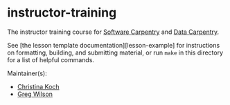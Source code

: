 instructor-training
===================

The instructor training course for [Software Carpentry][swc-site] and [Data Carpentry][dc-site].

See [the lesson template documentation][lesson-example]
for instructions on formatting, building, and submitting material,
or run `make` in this directory for a list of helpful commands.

Maintainer(s):

* [Christina Koch][koch-christina]
* [Greg Wilson][wilson-greg]

[dc-site]: http://datacarpentry.org
[koch-christina]: http://software-carpentry.org/team/#koch_christina
[swc-site]: http://software-carpentry.org
[wilson-greg]: http://software-carpentry.org/team/#wilson_g
